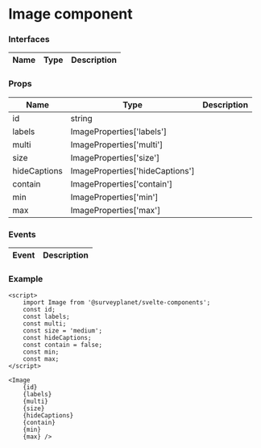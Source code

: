 # Image component

<DESCRIPTION HERE>
 
### Interfaces

| Name | Type | Description |
| ---- | ---- | ----------- |

### Props

| Name         | Type                            | Description |
| ------------ | ------------------------------- | ----------- |
| id           | string                          |             |
| labels       | ImageProperties['labels']       |             |
| multi        | ImageProperties['multi']        |             |
| size         | ImageProperties['size']         |             |
| hideCaptions | ImageProperties['hideCaptions'] |             |
| contain      | ImageProperties['contain']      |             |
| min          | ImageProperties['min']          |             |
| max          | ImageProperties['max']          |             |

### Events

| Event | Description |
| ----- | ----------- |

### Example

```svelte
<script>
	import Image from '@surveyplanet/svelte-components';
	const id;
	const labels;
	const multi;
	const size = 'medium';
	const hideCaptions;
	const contain = false;
	const min;
	const max;
</script>

<Image
	{id}
	{labels}
	{multi}
	{size}
	{hideCaptions}
	{contain}
	{min}
	{max} />
```
